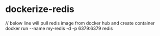 # dockerize-redis

// below line will pull redis image from docker hub and create container
docker run --name my-redis -d -p 6379:6379 redis


